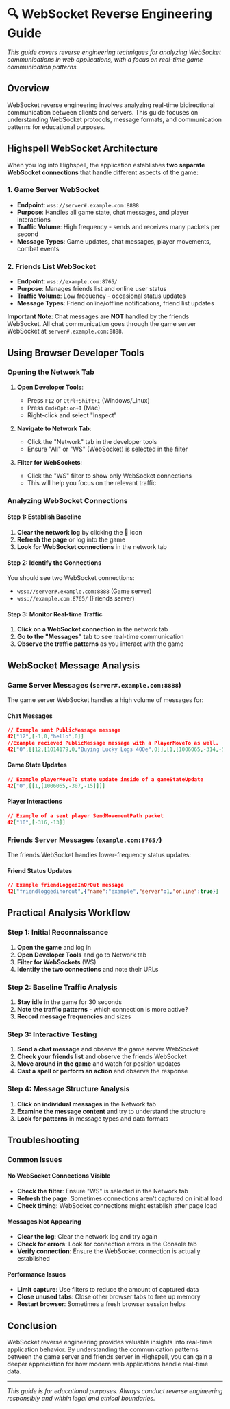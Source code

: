 # 🔍 WebSocket Reverse Engineering Guide

*This guide covers reverse engineering techniques for analyzing WebSocket communications in web applications, with a focus on real-time game communication patterns.*

## Overview

WebSocket reverse engineering involves analyzing real-time bidirectional communication between clients and servers. This guide focuses on understanding WebSocket protocols, message formats, and communication patterns for educational purposes.

## Highspell WebSocket Architecture

When you log into Highspell, the application establishes **two separate WebSocket connections** that handle different aspects of the game:

### 1. Game Server WebSocket
- **Endpoint**: `wss://server#.example.com:8888`
- **Purpose**: Handles all game state, chat messages, and player interactions
- **Traffic Volume**: High frequency - sends and receives many packets per second
- **Message Types**: Game updates, chat messages, player movements, combat events

### 2. Friends List WebSocket
- **Endpoint**: `wss://example.com:8765/`
- **Purpose**: Manages friends list and online user status
- **Traffic Volume**: Low frequency - occasional status updates
- **Message Types**: Friend online/offline notifications, friend list updates

**Important Note**: Chat messages are **NOT** handled by the friends WebSocket. All chat communication goes through the game server WebSocket at `server#.example.com:8888`.

## Using Browser Developer Tools

### Opening the Network Tab

1. **Open Developer Tools**:
   - Press `F12` or `Ctrl+Shift+I` (Windows/Linux)
   - Press `Cmd+Option+I` (Mac)
   - Right-click and select "Inspect"

2. **Navigate to Network Tab**:
   - Click the "Network" tab in the developer tools
   - Ensure "All" or "WS" (WebSocket) is selected in the filter

3. **Filter for WebSockets**:
   - Click the "WS" filter to show only WebSocket connections
   - This will help you focus on the relevant traffic

### Analyzing WebSocket Connections

#### Step 1: Establish Baseline
1. **Clear the network log** by clicking the 🚫 icon
2. **Refresh the page** or log into the game
3. **Look for WebSocket connections** in the network tab

#### Step 2: Identify the Connections
You should see two WebSocket connections:
- `wss://server#.example.com:8888` (Game server)
- `wss://example.com:8765/` (Friends server)

#### Step 3: Monitor Real-time Traffic
1. **Click on a WebSocket connection** in the network tab
2. **Go to the "Messages" tab** to see real-time communication
3. **Observe the traffic patterns** as you interact with the game

## WebSocket Message Analysis

### Game Server Messages (`server#.example.com:8888`)

The game server WebSocket handles a high volume of messages for:

#### Chat Messages
```json
// Example sent PublicMessage message
42["12",[-1,0,"hello",0]]
//Example recieved PublicMessage message with a PlayerMoveTo as well.
42["0",[[12,[1014179,0,"Buying Lucky Logs 400e",0]],[1,[1006065,-314,-5]]]]
```

#### Game State Updates
```json
// Example playerMoveTo state update inside of a gameStateUpdate
42["0",[[1,[1006065,-307,-15]]]]
```

#### Player Interactions
```json
// Example of a sent player SendMovementPath packet
42["10",[-316,-13]]
```

### Friends Server Messages (`example.com:8765/`)

The friends WebSocket handles lower-frequency status updates:

#### Friend Status Updates
```json
// Example friendLoggedInOrOut message
42["friendloggedinorout",{"name":"example","server":1,"online":true}]
```

## Practical Analysis Workflow

### Step 1: Initial Reconnaissance
1. **Open the game** and log in
2. **Open Developer Tools** and go to Network tab
3. **Filter for WebSockets** (WS)
4. **Identify the two connections** and note their URLs

### Step 2: Baseline Traffic Analysis
1. **Stay idle** in the game for 30 seconds
2. **Note the traffic patterns** - which connection is more active?
3. **Record message frequencies** and sizes

### Step 3: Interactive Testing
1. **Send a chat message** and observe the game server WebSocket
2. **Check your friends list** and observe the friends WebSocket
3. **Move around in the game** and watch for position updates
4. **Cast a spell or perform an action** and observe the response

### Step 4: Message Structure Analysis
1. **Click on individual messages** in the Network tab
2. **Examine the message content** and try to understand the structure
3. **Look for patterns** in message types and data formats


## Troubleshooting

### Common Issues

#### No WebSocket Connections Visible
- **Check the filter**: Ensure "WS" is selected in the Network tab
- **Refresh the page**: Sometimes connections aren't captured on initial load
- **Check timing**: WebSocket connections might establish after page load

#### Messages Not Appearing
- **Clear the log**: Clear the network log and try again
- **Check for errors**: Look for connection errors in the Console tab
- **Verify connection**: Ensure the WebSocket connection is actually established

#### Performance Issues
- **Limit capture**: Use filters to reduce the amount of captured data
- **Close unused tabs**: Close other browser tabs to free up memory
- **Restart browser**: Sometimes a fresh browser session helps

## Conclusion

WebSocket reverse engineering provides valuable insights into real-time application behavior. By understanding the communication patterns between the game server and friends server in Highspell, you can gain a deeper appreciation for how modern web applications handle real-time data.

---

*This guide is for educational purposes. Always conduct reverse engineering responsibly and within legal and ethical boundaries.* 